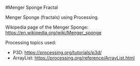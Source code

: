 #Menger Sponge Fractal

Menger Sponge (fractals) using Processing.

Wikipedia page of the Menger Sponge: https://en.wikipedia.org/wiki/Menger_sponge

Processing topics used:
* P3D: https://processing.org/tutorials/p3d/
* ArrayList: https://processing.org/reference/ArrayList.html
